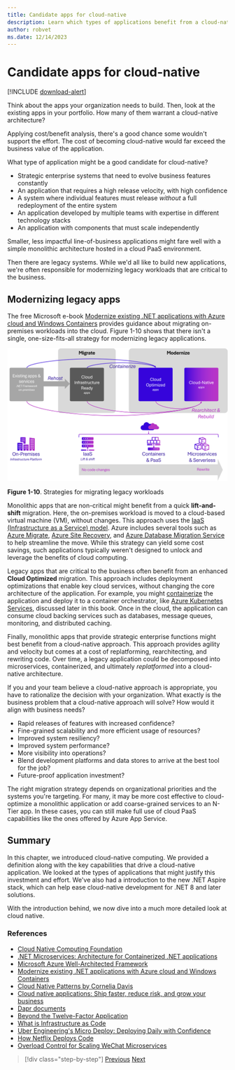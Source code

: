 ```yaml
---
title: Candidate apps for cloud-native
description: Learn which types of applications benefit from a cloud-native approach
author: robvet
ms.date: 12/14/2023
---
```


# Candidate apps for cloud-native

[!INCLUDE [download-alert](../includes/download-alert.md)]

Think about the apps your organization needs to build. Then, look at the existing apps in your portfolio. How many of them warrant a cloud-native architecture?

Applying cost/benefit analysis, there's a good chance some wouldn't support the effort. The cost of becoming cloud-native would far exceed the business value of the application.

What type of application might be a good candidate for cloud-native?

- Strategic enterprise systems that need to evolve business features constantly
- An application that requires a high release velocity, with high confidence
- A system where individual features must release *without* a full redeployment of the entire system
- An application developed by multiple teams with expertise in different technology stacks
- An application with components that must scale independently

Smaller, less impactful line-of-business applications might fare well with a simple monolithic architecture hosted in a cloud PaaS environment.

Then there are legacy systems. While we'd all like to build new applications, we're often responsible for modernizing legacy workloads that are critical to the business.

## Modernizing legacy apps

The free Microsoft e-book [Modernize existing .NET applications with Azure cloud and Windows Containers](https://dotnet.microsoft.com/download/thank-you/modernizing-existing-net-apps-ebook) provides guidance about migrating on-premises workloads into the cloud. Figure 1-10 shows that there isn't a single, one-size-fits-all strategy for modernizing legacy applications.

![Strategies for migrating legacy workloads](./media/strategies-for-migrating-legacy-workloads.png)

**Figure 1-10**. Strategies for migrating legacy workloads

Monolithic apps that are non-critical might benefit from a quick **lift-and-shift** migration. Here, the on-premises workload is moved to a cloud-based virtual machine (VM), without changes. This approach uses the [IaaS (Infrastructure as a Service) model](https://azure.microsoft.com/resources/cloud-computing-dictionary/what-is-iaas/). Azure includes several tools such as [Azure Migrate](https://azure.microsoft.com/services/azure-migrate/), [Azure Site Recovery](https://azure.microsoft.com/services/site-recovery/), and [Azure Database Migration Service](https://azure.microsoft.com/campaigns/database-migration/) to help streamline the move. While this strategy can yield some cost savings, such applications typically weren't designed to unlock and leverage the benefits of cloud computing.

Legacy apps that are critical to the business often benefit from an enhanced **Cloud Optimized** migration. This approach includes deployment optimizations that enable key cloud services, without changing the core architecture of the application. For example, you might [containerize](/virtualization/windowscontainers/about/) the application and deploy it to a container orchestrator, like [Azure Kubernetes Services](https://azure.microsoft.com/services/kubernetes-service/), discussed later in this book. Once in the cloud, the application can consume cloud backing services such as databases, message queues, monitoring, and distributed caching.

Finally, monolithic apps that provide strategic enterprise functions might best benefit from a cloud-native approach. This approach provides agility and velocity but comes at a cost of replatforming, rearchitecting, and rewriting code. Over time, a legacy application could be decomposed into microservices, containerized, and ultimately _replatformed_ into a cloud-native architecture.

If you and your team believe a cloud-native approach is appropriate, you have to rationalize the decision with your organization. What exactly is the business problem that a cloud-native approach will solve? How would it align with business needs?

- Rapid releases of features with increased confidence?
- Fine-grained scalability and more efficient usage of resources?
- Improved system resiliency?
- Improved system performance?
- More visibility into operations?
- Blend development platforms and data stores to arrive at the best tool for the job?
- Future-proof application investment?

The right migration strategy depends on organizational priorities and the systems you're targeting. For many, it may be more cost effective to cloud-optimize a monolithic application or add coarse-grained services to an N-Tier app. In these cases, you can still make full use of cloud PaaS capabilities like the ones offered by Azure App Service.

## Summary

In this chapter, we introduced cloud-native computing. We provided a definition along with the key capabilities that drive a cloud-native application. We looked at the types of applications that might justify this investment and effort. We've also had a introduction to the new .NET Aspire stack, which can help ease cloud-native development for .NET 8 and later solutions.

With the introduction behind, we now dive into a much more detailed look at cloud native.

### References

- [Cloud Native Computing Foundation](https://www.cncf.io/)
- [.NET Microservices: Architecture for Containerized .NET applications](https://dotnet.microsoft.com/download/thank-you/microservices-architecture-ebook)
- [Microsoft Azure Well-Architected Framework](/azure/well-architected/)
- [Modernize existing .NET applications with Azure cloud and Windows Containers](https://dotnet.microsoft.com/download/thank-you/modernizing-existing-net-apps-ebook)
- [Cloud Native Patterns by Cornelia Davis](https://www.manning.com/books/cloud-native-patterns)
- [Cloud native applications: Ship faster, reduce risk, and grow your business](https://tanzu.vmware.com/cloud-native)
- [Dapr documents](https://dapr.io/)
- [Beyond the Twelve-Factor Application](https://content.pivotal.io/blog/beyond-the-twelve-factor-app)
- [What is Infrastructure as Code](/devops/deliver/what-is-infrastructure-as-code)
- [Uber Engineering's Micro Deploy: Deploying Daily with Confidence](https://www.uber.com/blog/micro-deploy-code/)
- [How Netflix Deploys Code](https://www.infoq.com/news/2013/06/netflix/)
- [Overload Control for Scaling WeChat Microservices](https://www.cs.columbia.edu/~ruigu/papers/socc18-final100.pdf)

>[!div class="step-by-step"]
>[Previous](what-is-cloud-native.md)
>[Next](../introduction-containers-docker/what-are-containers.md)
